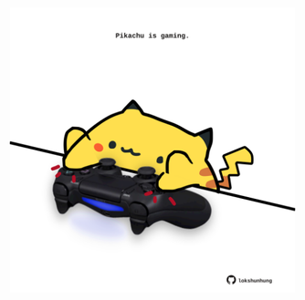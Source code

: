 <!-- built at 07/01/2024, 22:00:40 UTC -->
<p align="center">
  <img width="500" height="500" src="./ReadmeImage.svg">
</p>
